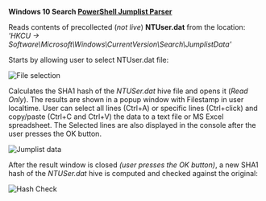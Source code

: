 **Windows 10 Search [PowerShell Jumplist Parser](https://github.com/kacos2000/Win10-Research/blob/master/JumpList/Jumplist.ps1)**


Reads contents of precollected (*not live*) **NTUser.dat** from the location:
*'HKCU -> Software\Microsoft\Windows\CurrentVersion\Search\JumplistData'*

Starts by allowing user to select NTUser.dat file:

![File selection](https://raw.githubusercontent.com/kacos2000/Win10-Research/master/JumpList/select.JPG)

Calculates the SHA1 hash of the *NTUSer.dat* hive file and opens it (*Read Only*). The results are shown in a popup window with Filestamp in user localtime.
User can select all lines (Ctrl+A) or specific lines (Ctrl+click) and copy/paste (Ctrl+C and Ctrl+V) the data to a text file or MS Excel spreadsheet. The Selected lines are also displayed in the console after the user presses the OK button.

![Jumplist data](https://raw.githubusercontent.com/kacos2000/Win10-Research/master/JumpList/results.JPG)

After the result window is closed *(user presses the OK button)*, a new SHA1 hash of the *NTUSer.dat* hive is computed and checked against the original:

![Hash Check](https://raw.githubusercontent.com/kacos2000/Win10-Research/master/JumpList/HashCheck.JPG)
